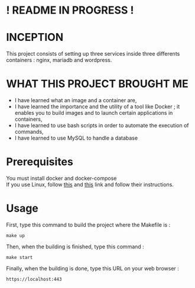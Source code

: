# ! README IN PROGRESS !

# INCEPTION
This project consists of setting up three services inside three differents containers : nginx, mariadb and wordpress.

# WHAT THIS PROJECT BROUGHT ME
- I have learned what an image and a container are,
- I have learned the importance and the utility of a tool like Docker ; it enables you to build images and to launch certain applications in containers,
- I have learned to use bash scripts in order to automate the execution of commands,
- I have learned to use MySQL to handle a database

# Prerequisites

You must install docker and docker-compose </br>
If you use Linux, follow [this](https://www.digitalocean.com/community/tutorials/how-to-install-and-use-docker-on-ubuntu-20-04) and [this](https://www.digitalocean.com/community/tutorials/how-to-install-and-use-docker-compose-on-ubuntu-20-04) link and follow their instructions.

# Usage

First, type this command to build the project where the Makefile is :
```
make up
```
Then, when the building is finished, type this command :
```
make start
```
Finally, when the building is done, type this URL on your web browser :
```
https://localhost:443
```
